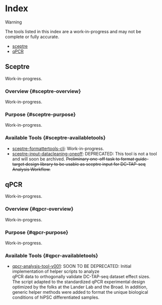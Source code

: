 # Index

> [!WARNING]
> The tools listed in this index are a work-in-progress and may not be complete
> or fully accurate.

- [sceptre](#sceptre)
- [qPCR](#qpcr)

## Sceptre

Work-in-progress.

### Overview {#sceptre-overview}

Work-in-progress.

### Purpose {#sceptre-purpose}

Work-in-progress.

### Available Tools {#sceptre-availabletools}

- [sceptre-formattertools-cli](./sceptre/sceptre-formattertools-cli/):
  Work-in-progress.
- [sceptre-input-datacleaning-oneoff](./sceptre/sceptre-input-datacleaning-oneoff/):
  DEPRECATED: This tool is not a tool and will soon be archived.
  ~~Preliminary one-off task to format guide-target design library to
  be usable as sceptre input for DC-TAP-seq Analysis Workflow.~~

## qPCR

Work-in-progress.

### Overview {#qpcr-overview}

Work-in-progress.

### Purpose {#qpcr-purpose}

Work-in-progress.

### Available Tools {#qpcr-availabletools}

- [qpcr-analysis-tool-v001](./qpcr/qpcr-analysis-tool-v001/):
  SOON TO BE DEPRECATED: Initial implementation of helper scripts to analyze  
  qPCR data to orthogonally validate DC-TAP-seq dataset effect sizes. The
  script adapted to the standardized qPCR experimental design optimized
  by the folks at the Lander Lab and the Broad. In addition, generic
  helper methods were added to format the unique biological conditions
  of hiPSC differentiated samples.
